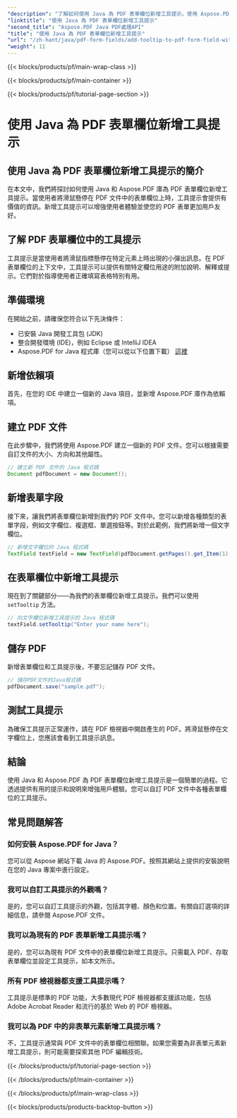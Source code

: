 ```yaml
---
"description": "了解如何使用 Java 為 PDF 表單欄位新增工具提示。使用 Aspose.PDF for Java API 的逐步指南。"
"linktitle": "使用 Java 為 PDF 表單欄位新增工具提示"
"second_title": "Aspose.PDF Java PDF處理API"
"title": "使用 Java 為 PDF 表單欄位新增工具提示"
"url": "/zh-hant/java/pdf-form-fields/add-tooltip-to-pdf-form-field-with-java/"
"weight": 11
---
```


{{< blocks/products/pf/main-wrap-class >}}

{{< blocks/products/pf/main-container >}}

{{< blocks/products/pf/tutorial-page-section >}}

# 使用 Java 為 PDF 表單欄位新增工具提示


## 使用 Java 為 PDF 表單欄位新增工具提示的簡介

在本文中，我們將探討如何使用 Java 和 Aspose.PDF 庫為 PDF 表單欄位新增工具提示。當使用者將滑鼠懸停在 PDF 文件中的表單欄位上時，工具提示會提供有價值的資訊。新增工具提示可以增強使用者體驗並使您的 PDF 表單更加用戶友好。

## 了解 PDF 表單欄位中的工具提示

工具提示是當使用者將滑鼠指標懸停在特定元素上時出現的小彈出訊息。在 PDF 表單欄位的上下文中，工具提示可以提供有關特定欄位用途的附加說明、解釋或提示。它們對於指導使用者正確填寫表格特別有用。

## 準備環境

在開始之前，請確保您符合以下先決條件：

- 已安裝 Java 開發工具包 (JDK)
- 整合開發環境 (IDE)，例如 Eclipse 或 IntelliJ IDEA
- Aspose.PDF for Java 程式庫（您可以從以下位置下載） [這裡](https://releases.aspose.com/pdf/java/)

## 新增依賴項

首先，在您的 IDE 中建立一個新的 Java 項目，並新增 Aspose.PDF 庫作為依賴項。

## 建立 PDF 文件

在此步驟中，我們將使用 Aspose.PDF 建立一個新的 PDF 文件。您可以根據需要自訂文件的大小、方向和其他屬性。

```java
// 建立新 PDF 文件的 Java 程式碼
Document pdfDocument = new Document();
```

## 新增表單字段

接下來，讓我們將表單欄位新增到我們的 PDF 文件中。您可以新增各種類型的表單字段，例如文字欄位、複選框、單選按鈕等。對於此範例，我們將新增一個文字欄位。

```java
// 新增文字欄位的 Java 程式碼
TextField textField = new TextField(pdfDocument.getPages().get_Item(1), new Rectangle(100, 100, 200, 30));
```

## 在表單欄位中新增工具提示

現在到了關鍵部分——為我們的表單欄位新增工具提示。我們可以使用 `setTooltip` 方法。

```java
// 向文字欄位新增工具提示的 Java 程式碼
textField.setTooltip("Enter your name here");
```

## 儲存 PDF

新增表單欄位和工具提示後，不要忘記儲存 PDF 文件。

```java
// 儲存PDF文件的Java程式碼
pdfDocument.save("sample.pdf");
```

## 測試工具提示

為確保工具提示正常運作，請在 PDF 檢視器中開啟產生的 PDF。將滑鼠懸停在文字欄位上，您應該會看到工具提示訊息。

## 結論

使用 Java 和 Aspose.PDF 為 PDF 表單欄位新增工具提示是一個簡單的過程。它透過提供有用的提示和說明來增強用戶體驗。您可以自訂 PDF 文件中各種表單欄位的工具提示。

## 常見問題解答

### 如何安裝 Aspose.PDF for Java？

您可以從 Aspose 網站下載 Java 的 Aspose.PDF。按照其網站上提供的安裝說明在您的 Java 專案中進行設定。

### 我可以自訂工具提示的外觀嗎？

是的，您可以自訂工具提示的外觀，包括其字體、顏色和位置。有關自訂選項的詳細信息，請參閱 Aspose.PDF 文件。

### 我可以為現有的 PDF 表單新增工具提示嗎？

是的，您可以為現有 PDF 文件中的表單欄位新增工具提示。只需載入 PDF、存取表單欄位並設定工具提示，如本文所示。

### 所有 PDF 檢視器都支援工具提示嗎？

工具提示是標準的 PDF 功能，大多數現代 PDF 檢視器都支援該功能，包括 Adobe Acrobat Reader 和流行的基於 Web 的 PDF 檢視器。

### 我可以為 PDF 中的非表單元素新增工具提示嗎？

不，工具提示通常與 PDF 文件中的表單欄位相關聯。如果您需要為非表單元素新增工具提示，則可能需要探索其他 PDF 編輯技術。

{{< /blocks/products/pf/tutorial-page-section >}}

{{< /blocks/products/pf/main-container >}}

{{< /blocks/products/pf/main-wrap-class >}}

{{< blocks/products/products-backtop-button >}}